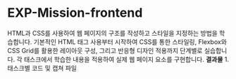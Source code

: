 # EXP-Mission-frontend
HTML과 CSS를 사용하여 웹 페이지의 구조를 작성하고 스타일을 지정하는 방법을 학습합니다. 기본적인 HTML 태그 사용부터 시작하여 CSS를 통한 스타일링, Flexbox와 CSS Grid를 활용한 레이아웃 구성, 그리고 반응형 디자인 적용까지 단계별로 실습합니다. 각 태스크에서 학습한 내용을 적용하여 실제 웹 페이지 요소를 구현합니다.  **결과물** 1. 태스크별 코드 및 캡쳐 파일
